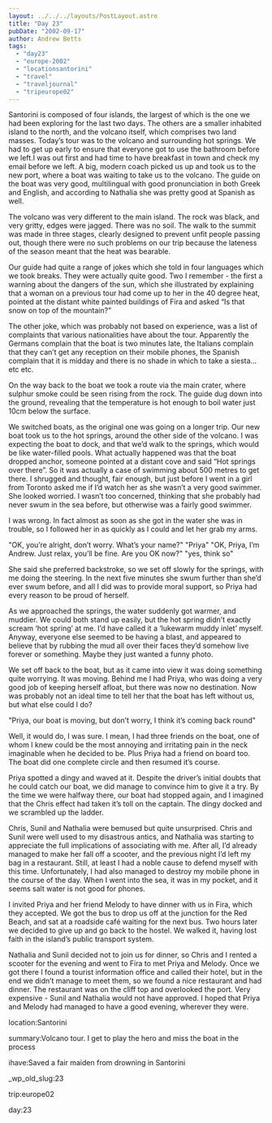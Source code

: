 ```yaml
---
layout: ../../../layouts/PostLayout.astro
title: "Day 23"
pubDate: "2002-09-17"
author: Andrew Betts
tags: 
  - "day23"
  - "europe-2002"
  - "locationsantorini"
  - "travel"
  - "traveljournal"
  - "tripeurope02"
---
```


Santorini is composed of four islands, the largest of which is the one we had been exploring for the last two days. The others are a smaller inhabited island to the north, and the volcano itself, which comprises two land masses. Today’s tour was to the volcano and surrounding hot springs. We had to get up early to ensure that everyone got to use the bathroom before we left.I was out first and had time to have breakfast in town and check my email before we left. A big, modern coach picked us up and took us to the new port, where a boat was waiting to take us to the volcano. The guide on the boat was very good, multilingual with good pronunciation in both Greek and English, and according to Nathalia she was pretty good at Spanish as well.

The volcano was very different to the main island. The rock was black, and very gritty, edges were jagged. There was no soil. The walk to the summit was made in three stages, clearly designed to prevent unfit people passing out, though there were no such problems on our trip because the lateness of the season meant that the heat was bearable.

Our guide had quite a range of jokes which she told in four languages which we took breaks. They were actually quite good. Two I remember - the first a warning about the dangers of the sun, which she illustrated by explaining that a woman on a previous tour had come up to her in the 40 degree heat, pointed at the distant white painted buildings of Fira and asked “Is that snow on top of the mountain?”

The other joke, which was probably not based on experience, was a list of complaints that various nationalities have about the tour. Apparently the Germans complain that the boat is two minutes late, the Italians complain that they can’t get any reception on their mobile phones, the Spanish complain that it is midday and there is no shade in which to take a siesta… etc etc.

On the way back to the boat we took a route via the main crater, where sulphur smoke could be seen rising from the rock. The guide dug down into the ground, revealing that the temperature is hot enough to boil water just 10cm below the surface.

We switched boats, as the original one was going on a longer trip. Our new boat took us to the hot springs, around the other side of the volcano. I was expecting the boat to dock, and that we’d walk to the springs, which would be like water-filled pools. What actually happened was that the boat dropped anchor, someone pointed at a distant cove and said “Hot springs over there”. So it was actually a case of swimming about 500 metres to get there. I shrugged and thought, fair enough, but just before I went in a girl from Toronto asked me if I’d watch her as she wasn’t a very good swimmer. She looked worried. I wasn’t too concerned, thinking that she probably had never swum in the sea before, but otherwise was a fairly good swimmer.

I was wrong. In fact almost as soon as she got in the water she was in trouble, so I followed her in as quickly as I could and let her grab my arms.

"OK, you’re alright, don’t worry. What’s your name?" "Priya" "OK, Priya, I’m Andrew. Just relax, you’ll be fine. Are you OK now?" "yes, think so"

She said she preferred backstroke, so we set off slowly for the springs, with me doing the steering. In the next five minutes she swum further than she’d ever swum before, and all I did was to provide moral support, so Priya had every reason to be proud of herself.

As we approached the springs, the water suddenly got warmer, and muddier. We could both stand up easily, but the hot spring didn’t exactly scream ‘hot spring’ at me. I’d have called it a ‘lukewarm muddy inlet’ myself. Anyway, everyone else seemed to be having a blast, and appeared to believe that by rubbing the mud all over their faces they’d somehow live forever or something. Maybe they just wanted a funny photo.

We set off back to the boat, but as it came into view it was doing something quite worrying. It was moving. Behind me I had Priya, who was doing a very good job of keeping herself afloat, but there was now no destination. Now was probably not an ideal time to tell her that the boat has left without us, but what else could I do?

"Priya, our boat is moving, but don’t worry, I think it’s coming back round"

Well, it would do, I was sure. I mean, I had three friends on the boat, one of whom I knew could be the most annoying and irritating pain in the neck imaginable when he decided to be. Plus Priya had a friend on board too. The boat did one complete circle and then resumed it’s course.

Priya spotted a dingy and waved at it. Despite the driver’s initial doubts that he could catch our boat, we did manage to convince him to give it a try. By the time we were halfway there, our boat had stopped again, and I imagined that the Chris effect had taken it’s toll on the captain. The dingy docked and we scrambled up the ladder.

Chris, Sunil and Nathalia were bemused but quite unsurprised. Chris and Sunil were well used to my disastrous antics, and Nathalia was starting to appreciate the full implications of associating with me. After all, I’d already managed to make her fall off a scooter, and the previous night I’d left my bag in a restaurant. Still, at least I had a noble cause to defend myself with this time. Unfortunately, I had also managed to destroy my mobile phone in the course of the day. When I went into the sea, it was in my pocket, and it seems salt water is not good for phones.

I invited Priya and her friend Melody to have dinner with us in Fira, which they accepted. We got the bus to drop us off at the junction for the Red Beach, and sat at a roadside café waiting for the next bus. Two hours later we decided to give up and go back to the hostel. We walked it, having lost faith in the island’s public transport system.

Nathalia and Sunil decided not to join us for dinner, so Chris and I rented a scooter for the evening and went to Fira to met Priya and Melody. Once we got there I found a tourist information office and called their hotel, but in the end we didn’t manage to meet them, so we found a nice restaurant and had dinner. The restaurant was on the cliff top and overlooked the port. Very expensive - Sunil and Nathalia would not have approved. I hoped that Priya and Melody had managed to have a good evening, wherever they were.

location:Santorini

summary:Volcano tour. I get to play the hero and miss the boat in the process

ihave:Saved a fair maiden from drowning in Santorini

\_wp\_old\_slug:23

trip:europe02

day:23
